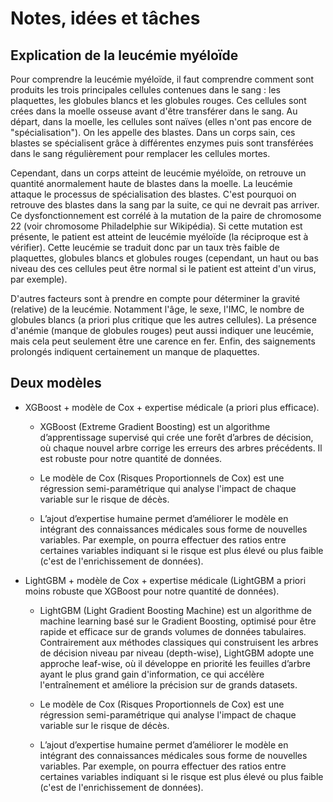 # Notes, idées et tâches

## Explication de la leucémie myéloïde

Pour comprendre la leucémie myéloïde, il faut comprendre comment sont produits les trois principales cellules contenues dans le sang : les plaquettes, les globules blancs et les globules rouges. Ces cellules sont crées dans la moelle osseuse avant d'être transférer dans le sang. Au départ, dans la moelle, les cellules sont naïves (elles n'ont pas encore de "spécialisation"). On les appelle des blastes. Dans un corps sain, ces blastes se spécialisent grâce à différentes enzymes puis sont transférées dans le sang régulièrement pour remplacer les cellules mortes.

Cependant, dans un corps atteint de leucémie myéloïde, on retrouve un quantité anormalement haute de blastes dans la moelle. La leucémie attaque le processus de spécialisation des blastes. C'est pourquoi on retrouve des blastes dans la sang par la suite, ce qui ne devrait pas arriver. Ce dysfonctionnement est corrélé à la mutation de la paire de chromosome 22 (voir chromosome Philadelphie sur Wikipédia). Si cette mutation est présente, le patient est atteint de leucémie myéloïde (la réciproque est à vérifier). Cette leucémie se traduit donc par un taux très faible de plaquettes, globules blancs et globules rouges (cependant, un haut ou bas niveau des ces cellules peut être normal si le patient est atteint d'un virus, par exemple).

D'autres facteurs sont à prendre en compte pour déterminer la gravité (relative) de la leucémie. Notamment l'âge, le sexe, l'IMC, le nombre de globules blancs (a priori plus critique que les autres cellules). La présence d'anémie (manque de globules rouges) peut aussi indiquer une leucémie, mais cela peut seulement être une carence en fer. Enfin, des saignements prolongés indiquent certainement un manque de plaquettes.

## Deux modèles

- XGBoost + modèle de Cox + expertise médicale (a priori plus efficace).

    - XGBoost (Extreme Gradient Boosting) est un algorithme d’apprentissage supervisé qui crée une forêt d’arbres de décision, où chaque nouvel arbre corrige les erreurs des arbres précédents. Il est robuste pour notre quantité de données.

    - Le modèle de Cox (Risques Proportionnels de Cox) est une régression semi-paramétrique qui analyse l'impact de chaque variable sur le risque de décès.

    - L’ajout d’expertise humaine permet d’améliorer le modèle en intégrant des connaissances médicales sous forme de nouvelles variables. Par exemple, on pourra effectuer des ratios entre certaines variables indiquant si le risque est plus élevé ou plus faible (c'est de l'enrichissement de données).

- LightGBM + modèle de Cox + expertise médicale (LightGBM a priori moins robuste que XGBoost pour notre quantité de données).

    - LightGBM (Light Gradient Boosting Machine) est un algorithme de machine learning basé sur le Gradient Boosting, optimisé pour être rapide et efficace sur de grands volumes de données tabulaires. Contrairement aux méthodes classiques qui construisent les arbres de décision niveau par niveau (depth-wise), LightGBM adopte une approche leaf-wise, où il développe en priorité les feuilles d’arbre ayant le plus grand gain d'information, ce qui accélère l'entraînement et améliore la précision sur de grands datasets.

    - Le modèle de Cox (Risques Proportionnels de Cox) est une régression semi-paramétrique qui analyse l'impact de chaque variable sur le risque de décès.

    - L’ajout d’expertise humaine permet d’améliorer le modèle en intégrant des connaissances médicales sous forme de nouvelles variables. Par exemple, on pourra effectuer des ratios entre certaines variables indiquant si le risque est plus élevé ou plus faible (c'est de l'enrichissement de données).
